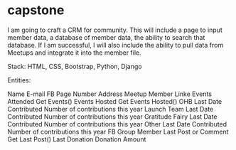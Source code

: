 # capstone

I am going to craft a CRM for community.  This will include a page to input member data, a database of member data, the ability to search that database.  If I am successful, I will also include the ability to pull data from Meetups and integrate it into the member file.

Stack: HTML, CSS, Bootstrap, Python, Django

Entities:

Name
E-mail
FB Page
Number
Address
Meetup Member Linke
Events Attended
Get Events()
Events Hosted
Get Events Hosted()
OHB
Last Date Contributed
Number of contributions this year
Launch Team
Last Date Contributed
Number of contributions this year
Gratitude Fairy
Last Date Contributed
Number of contributions this year
Other
Last Date Contributed
Number of contributions this year
FB Group Member Last Post or Comment
Get Last Post()
Last Donation
Donation Amount


